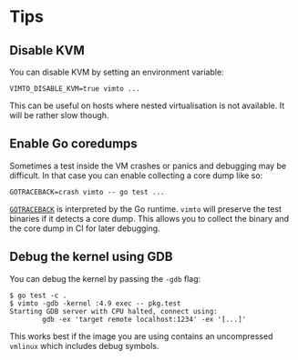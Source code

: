# Tips

## Disable KVM

You can disable KVM by setting an environment variable:

```
VIMTO_DISABLE_KVM=true vimto ...
```

This can be useful on hosts where nested virtualisation is not available. It
will be rather slow though.

## Enable Go coredumps

Sometimes a test inside the VM crashes or panics and debugging may be difficult.
In that case you can enable collecting a core dump like so:

```
GOTRACEBACK=crash vimto -- go test ...
```

[`GOTRACEBACK`](https://pkg.go.dev/runtime) is interpreted by the Go runtime.
`vimto` will preserve the test binaries if it detects a core dump. This allows
you to collect the binary and the core dump in CI for later debugging.

## Debug the kernel using GDB

You can debug the kernel by passing the `-gdb` flag:

```
$ go test -c .
$ vimto -gdb -kernel :4.9 exec -- pkg.test
Starting GDB server with CPU halted, connect using:
        gdb -ex 'target remote localhost:1234' -ex '[...]'
```

This works best if the image you are using contains an uncompressed `vmlinux`
which includes debug symbols.
